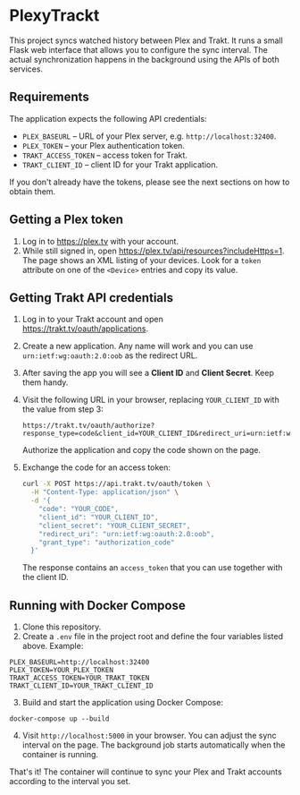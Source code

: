 # PlexyTrackt

This project syncs watched history between Plex and Trakt. It runs a small Flask web interface that allows you to configure the sync interval. The actual synchronization happens in the background using the APIs of both services.

## Requirements

The application expects the following API credentials:

- `PLEX_BASEURL` – URL of your Plex server, e.g. `http://localhost:32400`.
- `PLEX_TOKEN` – your Plex authentication token.
- `TRAKT_ACCESS_TOKEN` – access token for Trakt.
- `TRAKT_CLIENT_ID` – client ID for your Trakt application.

If you don't already have the tokens, please see the next sections on how to obtain them.

## Getting a Plex token

1. Log in to <https://plex.tv> with your account.
2. While still signed in, open <https://plex.tv/api/resources?includeHttps=1>.
   The page shows an XML listing of your devices. Look for a `token` attribute on
   one of the `<Device>` entries and copy its value.

## Getting Trakt API credentials

1. Log in to your Trakt account and open <https://trakt.tv/oauth/applications>.
2. Create a new application. Any name will work and you can use `urn:ietf:wg:oauth:2.0:oob` as the redirect URL.
3. After saving the app you will see a **Client ID** and **Client Secret**. Keep them handy.
4. Visit the following URL in your browser, replacing `YOUR_CLIENT_ID` with the value from step 3:

   ```
   https://trakt.tv/oauth/authorize?response_type=code&client_id=YOUR_CLIENT_ID&redirect_uri=urn:ietf:wg:oauth:2.0:oob
   ```

   Authorize the application and copy the code shown on the page.
5. Exchange the code for an access token:

   ```bash
   curl -X POST https://api.trakt.tv/oauth/token \
     -H "Content-Type: application/json" \
     -d '{
       "code": "YOUR_CODE",
       "client_id": "YOUR_CLIENT_ID",
       "client_secret": "YOUR_CLIENT_SECRET",
       "redirect_uri": "urn:ietf:wg:oauth:2.0:oob",
       "grant_type": "authorization_code"
     }'
   ```

   The response contains an `access_token` that you can use together with the client ID.

## Running with Docker Compose

1. Clone this repository.
2. Create a `.env` file in the project root and define the four variables listed above. Example:

```
PLEX_BASEURL=http://localhost:32400
PLEX_TOKEN=YOUR_PLEX_TOKEN
TRAKT_ACCESS_TOKEN=YOUR_TRAKT_TOKEN
TRAKT_CLIENT_ID=YOUR_TRAKT_CLIENT_ID
```

3. Build and start the application using Docker Compose:

```
docker-compose up --build
```

4. Visit `http://localhost:5000` in your browser. You can adjust the sync interval on the page. The background job starts automatically when the container is running.

That's it! The container will continue to sync your Plex and Trakt accounts according to the interval you set.


